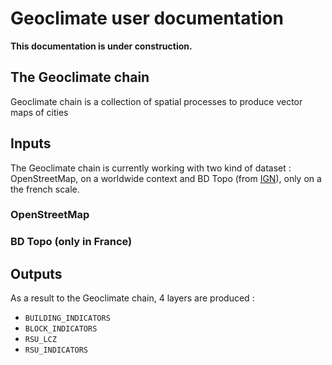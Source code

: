 # Geoclimate user documentation



**This documentation is under construction.**



## The Geoclimate chain



Geoclimate chain is a collection of spatial processes to produce vector maps of cities



## Inputs

The Geoclimate chain is currently working with two kind of dataset : OpenStreetMap, on a worldwide context and BD Topo (from [IGN](http://ign.fr/)), only on a the french scale.

### OpenStreetMap



### BD Topo (only in France)



## Outputs

As a result to the Geoclimate chain, 4 layers are produced :

- `BUILDING_INDICATORS`
- `BLOCK_INDICATORS`
- `RSU_LCZ`
- `RSU_INDICATORS`
